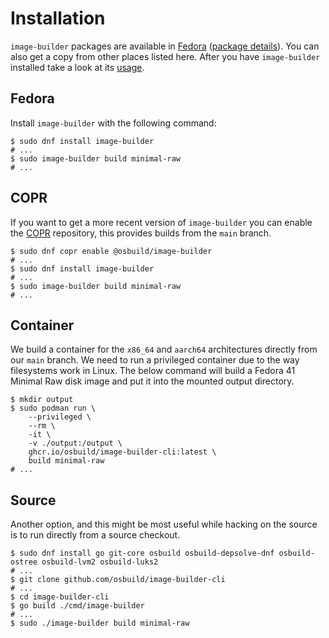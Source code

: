 # Installation

`image-builder` packages are available in [Fedora](https://fedoraproject.org) ([package details](https://packages.fedoraproject.org/pkgs/image-builder/image-builder/)). You can also get a copy from other places listed here. After you have `image-builder` installed take a look at its [usage](./01-usage.md).

## Fedora

Install `image-builder` with the following command:

```console
$ sudo dnf install image-builder
# ...
$ sudo image-builder build minimal-raw
# ...
```

## COPR

If you want to get a more recent version of `image-builder` you can enable the [COPR](https://copr.fedorainfracloud.org/) repository, this provides builds from the `main` branch.

```console
$ sudo dnf copr enable @osbuild/image-builder
# ...
$ sudo dnf install image-builder
# ...
$ sudo image-builder build minimal-raw
# ...
```

## Container

We build a container for the `x86_64` and `aarch64` architectures directly from our `main` branch. We need to run a privileged container due to the way filesystems work in Linux. The below command will build a Fedora 41 Minimal Raw disk image and put it into the mounted output directory.

```console
$ mkdir output
$ sudo podman run \
    --privileged \
    --rm \
    -it \
    -v ./output:/output \
    ghcr.io/osbuild/image-builder-cli:latest \
    build minimal-raw
# ...
```

## Source

Another option, and this might be most useful while hacking on the source is to run directly from a source checkout.

```console
$ sudo dnf install go git-core osbuild osbuild-depsolve-dnf osbuild-ostree osbuild-lvm2 osbuild-luks2
# ...
$ git clone github.com/osbuild/image-builder-cli
# ...
$ cd image-builder-cli
$ go build ./cmd/image-builder
# ...
$ sudo ./image-builder build minimal-raw
```

